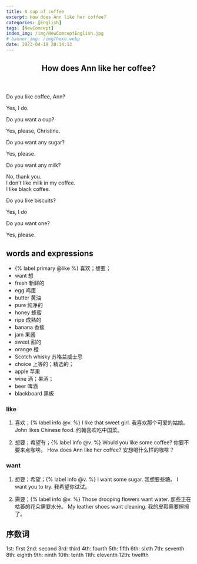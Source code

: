 ```yaml
---
title: A cup of coffee
excerpt: How does Ann like her coffee?
categories: [English]
tags: [NewComcept]
index_img: /img/NewComceptEnglish.jpg
# banner_img: /img/hexo.webp
date: 2023-04-19 20:14:13
---
```

<article class="the-dialogue">
	<header>
    	<h2>How does Ann like her coffee?</h2>
    </header>
    <p class="responder" title="Christine">Do you like coffee, Ann?</p>
    <p class="sender" title="Ann">Yes, I do.</p>
    <p class="responder" title="Christine">Do you want a cup?</p>
    <p class="sender" title="Ann">Yes, please, Christine.</p>
    <p class="responder" title="Christine">Do you want any sugar?</p>
    <p class="sender" title="Ann">Yes, please.</p>
    <p class="responder" title="Christine">Do you want any milk?</p>
    <p class="sender" title="Ann">No, thank you.<br>I don't like milk in my coffee.<br>I like black coffee.</p>
    <p class="responder" title="Christine">Do you like biscuits?</p>
    <p class="sender" title="Ann">Yes, I do</p>
    <p class="responder" title="Christine">Do you want one?</p>
    <p class="sender" title="Ann">Yes, please.</p>
</article>

## words and expressions

- {% label primary @like %} 喜欢；想要；
- want 想
- fresh 新鲜的
- egg 鸡蛋
- butter 黄油
- pure 纯净的
- honey 蜂蜜
- ripe 成熟的
- banana 香蕉
- jam 果酱
- sweet 甜的
- orange 橙
- Scotch whisky 苏格兰威士忌
- choice 上等的；精选的；
- apple 苹果
- wine 酒；果酒；
- beer 啤酒
- blackboard 黑板

### like

1. 喜欢；{% label info @v. %}
I like that sweet girl. 我喜欢那个可爱的姑娘。
John likes Chinese food. 约翰喜欢吃中国菜。

2.  想要；希望有；{% label info @v. %} 
Would you like some coffee? 你要不要来点咖啡。
How does Ann like her coffee? 安想喝什么样的咖啡？


### want

1. 想要；希望；{% label info @v. %}
I want some sugar. 我想要些糖。
I want you to try. 我希望你试试。

2. 需要；{% label info @v. %} 
Those drooping flowers want water. 那些正在枯萎的花朵需要水分。
My leather shoes want cleaning. 我的皮鞋需要擦擦了。


## 序数词
1st: first
2nd: second
3rd: third
4th: fourth
5th: fifth
6th: sixth
7th: seventh
8th: eighth
9th: ninth
10th: tenth
11th: eleventh
12th: twelfth